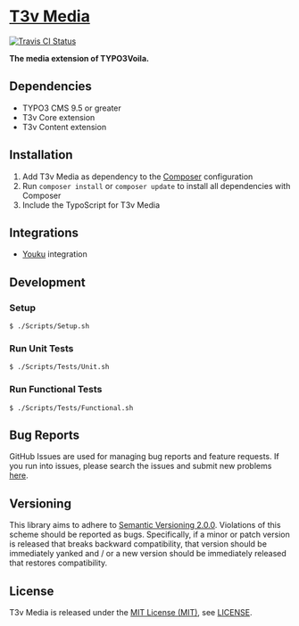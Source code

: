 [T3v Media]
===========

[![Travis CI Status][Travis CI Status]][Travis CI]

**The media extension of TYPO3Voila.**

Dependencies
------------

* TYPO3 CMS 9.5 or greater
* T3v Core extension
* T3v Content extension

Installation
------------

1. Add T3v Media as dependency to the [Composer] configuration
2. Run `composer install` or `composer update` to install all dependencies with Composer
3. Include the TypoScript for T3v Media

Integrations
------------

* [Youku] integration

Development
-----------

### Setup

```
$ ./Scripts/Setup.sh
```

### Run Unit Tests

```
$ ./Scripts/Tests/Unit.sh
```

### Run Functional Tests

```
$ ./Scripts/Tests/Functional.sh
```

Bug Reports
-----------

GitHub Issues are used for managing bug reports and feature requests. If you run into issues, please search the issues
and submit new problems [here].

Versioning
----------

This library aims to adhere to [Semantic Versioning 2.0.0]. Violations of this scheme should be reported as bugs.
Specifically, if a minor or patch version is released that breaks backward compatibility, that version should be
immediately yanked and / or a new version should be immediately released that restores compatibility.

License
-------

T3v Media is released under the [MIT License (MIT)], see [LICENSE].

[Acceptance testing TYPO3]: https://wiki.typo3.org/Acceptance_testing "Acceptance testing TYPO3"
[Automated testing TYPO3]: https://wiki.typo3.org/Automated_testing "Automated testing TYPO3"
[Composer]: https://getcomposer.org "Dependency Manager for PHP"
[Functional testing TYPO3]: https://wiki.typo3.org/Functional_testing "Functional testing TYPO3"
[here]: https://github.com/t3v/t3v_media/issues "GitHub Issue Tracker"
[LICENSE]: https://raw.githubusercontent.com/t3v/t3v_media/master/LICENSE "License"
[MIT License (MIT)]: http://opensource.org/licenses/MIT "The MIT License (MIT)"
[Semantic Versioning 2.0.0]: http://semver.org "Semantic Versioning 2.0.0"
[T3v Media]: https://t3v.github.io/t3v_media/ "The media extension of TYPO3Voila."
[Travis CI]: https://travis-ci.org/t3v/t3v_media "T3v Media at Travis CI"
[Travis CI Status]: https://img.shields.io/travis/t3v/t3v_media.svg?style=flat "Travis CI Status"
[TYPO3voila]: https://github.com/t3v "“UH LÁLÁ, TYPO3!”"
[Unit Testing TYPO3]: https://wiki.typo3.org/Unit_Testing_TYPO3 "Unit testing TYPO3"
[Youku]: https://www.youku.com "Youku"
